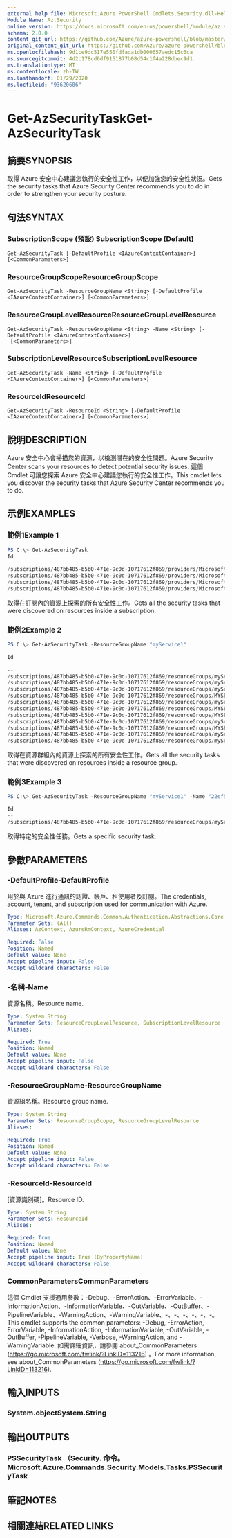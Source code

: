 ```yaml
---
external help file: Microsoft.Azure.PowerShell.Cmdlets.Security.dll-Help.xml
Module Name: Az.Security
online version: https://docs.microsoft.com/en-us/powershell/module/az.security/Get-AzSecurityTask
schema: 2.0.0
content_git_url: https://github.com/Azure/azure-powershell/blob/master/src/Security/Security/help/Get-AzSecurityTask.md
original_content_git_url: https://github.com/Azure/azure-powershell/blob/master/src/Security/Security/help/Get-AzSecurityTask.md
ms.openlocfilehash: 9d1ce9dc517e550fdfada1db000657aedc15c6ca
ms.sourcegitcommit: 4d2c178cd6df9151877b08d54c1f4a228dbec9d1
ms.translationtype: MT
ms.contentlocale: zh-TW
ms.lasthandoff: 01/29/2020
ms.locfileid: "93620686"
---
```

# <span data-ttu-id="0e36f-101">Get-AzSecurityTask</span><span class="sxs-lookup"><span data-stu-id="0e36f-101">Get-AzSecurityTask</span></span>

## <span data-ttu-id="0e36f-102">摘要</span><span class="sxs-lookup"><span data-stu-id="0e36f-102">SYNOPSIS</span></span>
<span data-ttu-id="0e36f-103">取得 Azure 安全中心建議您執行的安全性工作，以便加強您的安全性狀況。</span><span class="sxs-lookup"><span data-stu-id="0e36f-103">Gets the security tasks that Azure Security Center recommends you to do in order to strengthen your security posture.</span></span>

## <span data-ttu-id="0e36f-104">句法</span><span class="sxs-lookup"><span data-stu-id="0e36f-104">SYNTAX</span></span>

### <span data-ttu-id="0e36f-105">SubscriptionScope (預設) </span><span class="sxs-lookup"><span data-stu-id="0e36f-105">SubscriptionScope (Default)</span></span>
```
Get-AzSecurityTask [-DefaultProfile <IAzureContextContainer>] [<CommonParameters>]
```

### <span data-ttu-id="0e36f-106">ResourceGroupScope</span><span class="sxs-lookup"><span data-stu-id="0e36f-106">ResourceGroupScope</span></span>
```
Get-AzSecurityTask -ResourceGroupName <String> [-DefaultProfile <IAzureContextContainer>] [<CommonParameters>]
```

### <span data-ttu-id="0e36f-107">ResourceGroupLevelResource</span><span class="sxs-lookup"><span data-stu-id="0e36f-107">ResourceGroupLevelResource</span></span>
```
Get-AzSecurityTask -ResourceGroupName <String> -Name <String> [-DefaultProfile <IAzureContextContainer>]
 [<CommonParameters>]
```

### <span data-ttu-id="0e36f-108">SubscriptionLevelResource</span><span class="sxs-lookup"><span data-stu-id="0e36f-108">SubscriptionLevelResource</span></span>
```
Get-AzSecurityTask -Name <String> [-DefaultProfile <IAzureContextContainer>] [<CommonParameters>]
```

### <span data-ttu-id="0e36f-109">ResourceId</span><span class="sxs-lookup"><span data-stu-id="0e36f-109">ResourceId</span></span>
```
Get-AzSecurityTask -ResourceId <String> [-DefaultProfile <IAzureContextContainer>] [<CommonParameters>]
```

## <span data-ttu-id="0e36f-110">說明</span><span class="sxs-lookup"><span data-stu-id="0e36f-110">DESCRIPTION</span></span>
<span data-ttu-id="0e36f-111">Azure 安全中心會掃描您的資源，以檢測潛在的安全性問題。</span><span class="sxs-lookup"><span data-stu-id="0e36f-111">Azure Security Center scans your resources to detect potential security issues.</span></span>
<span data-ttu-id="0e36f-112">這個 Cmdlet 可讓您探索 Azure 安全中心建議您執行的安全性工作。</span><span class="sxs-lookup"><span data-stu-id="0e36f-112">This cmdlet lets you discover the security tasks that Azure Security Center recommends you to do.</span></span>

## <span data-ttu-id="0e36f-113">示例</span><span class="sxs-lookup"><span data-stu-id="0e36f-113">EXAMPLES</span></span>

### <span data-ttu-id="0e36f-114">範例1</span><span class="sxs-lookup"><span data-stu-id="0e36f-114">Example 1</span></span>
```powershell
PS C:\> Get-AzSecurityTask
Id                                                                                                                                              Name                                 RecommendationType                                  ResourceId
--                                                                                                                                              ----                                 ------------------                                  ----------
/subscriptions/487bb485-b5b0-471e-9c0d-10717612f869/providers/Microsoft.Security/locations/centralus/tasks/08357a1e-c534-756f-cbb9-7b45e73f3137 08357a1e-c534-756f-cbb9-7b45e73f3137 Subscription has machines with failed baseline rule /subscriptions/48...
/subscriptions/487bb485-b5b0-471e-9c0d-10717612f869/providers/Microsoft.Security/locations/centralus/tasks/0876feac-8c60-3fef-d95e-2c43b333ff14 0876feac-8c60-3fef-d95e-2c43b333ff14 Antimalware Health Issues                           /subscriptions/48...
/subscriptions/487bb485-b5b0-471e-9c0d-10717612f869/providers/Microsoft.Security/locations/centralus/tasks/09ea0fa9-ce5a-d703-e17b-08f1d5246e2c 09ea0fa9-ce5a-d703-e17b-08f1d5246e2c Subscription has machines with failed baseline rule /subscriptions/48...
/subscriptions/487bb485-b5b0-471e-9c0d-10717612f869/providers/Microsoft.Security/locations/centralus/tasks/11ff8541-820e-cecc-75de-91be7c0d8419 11ff8541-820e-cecc-75de-91be7c0d8419 Subscription has machines with failed baseline rule /subscriptions/48...
```

<span data-ttu-id="0e36f-115">取得在訂閱內的資源上探索的所有安全性工作。</span><span class="sxs-lookup"><span data-stu-id="0e36f-115">Gets all the security tasks that were discovered on resources inside a subscription.</span></span>

### <span data-ttu-id="0e36f-116">範例2</span><span class="sxs-lookup"><span data-stu-id="0e36f-116">Example 2</span></span>
```powershell
PS C:\> Get-AzSecurityTask -ResourceGroupName "myService1"

Id                                                                                                                                                                        Name                                 RecommendationType                   ResourceI
                                                                                                                                                                                                                                                    d        
--                                                                                                                                                                        ----                                 ------------------                   ---------
/subscriptions/487bb485-b5b0-471e-9c0d-10717612f869/resourceGroups/myService1/providers/Microsoft.Security/locations/centralus/tasks/22ef553d-f13a-5227-ee4c-7cc861d28c96 22ef553d-f13a-5227-ee4c-7cc861d28c96 Enable DDoS protection standard      /subsc...
/subscriptions/487bb485-b5b0-471e-9c0d-10717612f869/resourceGroups/myService1/providers/Microsoft.Security/locations/centralus/tasks/47f736fa-0ec8-a372-de49-8cf18527930c 47f736fa-0ec8-a372-de49-8cf18527930c ConfigureTier2Waf                    /subsc...
/subscriptions/487bb485-b5b0-471e-9c0d-10717612f869/resourceGroups/myService1/providers/Microsoft.Security/locations/centralus/tasks/5696e90f-833d-494c-8833-f3be335fa9cb 5696e90f-833d-494c-8833-f3be335fa9cb NetworkSecurityGroupMissingOnVm      /subsc...
/subscriptions/487bb485-b5b0-471e-9c0d-10717612f869/resourceGroups/MYSERVICE1/providers/Microsoft.Security/locations/centralus/tasks/65193cce-25a1-b30f-f94e-69d52e22923c 65193cce-25a1-b30f-f94e-69d52e22923c VulnerabilityAssessmentDeployment    /subsc...
/subscriptions/487bb485-b5b0-471e-9c0d-10717612f869/resourceGroups/myService1/providers/Microsoft.Security/locations/centralus/tasks/7e28a40d-e746-4751-8340-5126d6b77ae5 7e28a40d-e746-4751-8340-5126d6b77ae5 NetworkSecurityGroupMissingOnSubnet  /subsc...
/subscriptions/487bb485-b5b0-471e-9c0d-10717612f869/resourceGroups/MYSERVICE1/providers/Microsoft.Security/locations/centralus/tasks/94867597-75e5-cfb6-8b71-e5e5253a24e1 94867597-75e5-cfb6-8b71-e5e5253a24e1 EncryptionOnVm                       /subsc...
/subscriptions/487bb485-b5b0-471e-9c0d-10717612f869/resourceGroups/MYSERVICE1/providers/Microsoft.Security/locations/centralus/tasks/a02fffd5-1956-a6d7-73da-a87a65ae02f4 a02fffd5-1956-a6d7-73da-a87a65ae02f4 VulnerabilityAssessmentDeployment    /subsc...
/subscriptions/487bb485-b5b0-471e-9c0d-10717612f869/resourceGroups/myService1/providers/Microsoft.Security/locations/centralus/tasks/bd382d04-b478-ac77-e89f-300789032367 bd382d04-b478-ac77-e89f-300789032367 ProvisionNgfw                        /subsc...
/subscriptions/487bb485-b5b0-471e-9c0d-10717612f869/resourceGroups/MYSERVICE1/providers/Microsoft.Security/locations/centralus/tasks/ce43626a-d56b-6a38-49ef-3ad7a731666e ce43626a-d56b-6a38-49ef-3ad7a731666e EncryptionOnVm                       /subsc...
/subscriptions/487bb485-b5b0-471e-9c0d-10717612f869/resourceGroups/myService1/providers/Microsoft.Security/locations/centralus/tasks/dcfb6365-799e-5ed4-f344-d86a0a4c2992 dcfb6365-799e-5ed4-f344-d86a0a4c2992 Enable auditing for the SQL database /subsc...
/subscriptions/487bb485-b5b0-471e-9c0d-10717612f869/resourceGroups/myService1/providers/Microsoft.Security/locations/centralus/tasks/ed736ed1-3f42-a95a-0b9e-458c44233937 ed736ed1-3f42-a95a-0b9e-458c44233937 Enable auditing for the SQL server   /subsc...
```

<span data-ttu-id="0e36f-117">取得在資源群組內的資源上探索的所有安全性工作。</span><span class="sxs-lookup"><span data-stu-id="0e36f-117">Gets all the security tasks that were discovered on resources inside a resource group.</span></span>

### <span data-ttu-id="0e36f-118">範例3</span><span class="sxs-lookup"><span data-stu-id="0e36f-118">Example 3</span></span>
```powershell
PS C:\> Get-AzSecurityTask -ResourceGroupName "myService1" -Name "22ef553d-f13a-5227-ee4c-7cc861d28c96"

Id                                                                                                                                                                        Name                                 RecommendationType              ResourceId    
--                                                                                                                                                                        ----                                 ------------------              ----------    
/subscriptions/487bb485-b5b0-471e-9c0d-10717612f869/resourceGroups/myService1/providers/Microsoft.Security/locations/centralus/tasks/22ef553d-f13a-5227-ee4c-7cc861d28c96 22ef553d-f13a-5227-ee4c-7cc861d28c96 Enable DDoS protection standard /subscripti...
```

<span data-ttu-id="0e36f-119">取得特定的安全性任務。</span><span class="sxs-lookup"><span data-stu-id="0e36f-119">Gets a specific security task.</span></span>

## <span data-ttu-id="0e36f-120">參數</span><span class="sxs-lookup"><span data-stu-id="0e36f-120">PARAMETERS</span></span>

### <span data-ttu-id="0e36f-121">-DefaultProfile</span><span class="sxs-lookup"><span data-stu-id="0e36f-121">-DefaultProfile</span></span>
<span data-ttu-id="0e36f-122">用於與 Azure 進行通訊的認證、帳戶、租使用者及訂閱。</span><span class="sxs-lookup"><span data-stu-id="0e36f-122">The credentials, account, tenant, and subscription used for communication with Azure.</span></span>

```yaml
Type: Microsoft.Azure.Commands.Common.Authentication.Abstractions.Core.IAzureContextContainer
Parameter Sets: (All)
Aliases: AzContext, AzureRmContext, AzureCredential

Required: False
Position: Named
Default value: None
Accept pipeline input: False
Accept wildcard characters: False
```

### <span data-ttu-id="0e36f-123">-名稱</span><span class="sxs-lookup"><span data-stu-id="0e36f-123">-Name</span></span>
<span data-ttu-id="0e36f-124">資源名稱。</span><span class="sxs-lookup"><span data-stu-id="0e36f-124">Resource name.</span></span>

```yaml
Type: System.String
Parameter Sets: ResourceGroupLevelResource, SubscriptionLevelResource
Aliases:

Required: True
Position: Named
Default value: None
Accept pipeline input: False
Accept wildcard characters: False
```

### <span data-ttu-id="0e36f-125">-ResourceGroupName</span><span class="sxs-lookup"><span data-stu-id="0e36f-125">-ResourceGroupName</span></span>
<span data-ttu-id="0e36f-126">資源組名稱。</span><span class="sxs-lookup"><span data-stu-id="0e36f-126">Resource group name.</span></span>

```yaml
Type: System.String
Parameter Sets: ResourceGroupScope, ResourceGroupLevelResource
Aliases:

Required: True
Position: Named
Default value: None
Accept pipeline input: False
Accept wildcard characters: False
```

### <span data-ttu-id="0e36f-127">-ResourceId</span><span class="sxs-lookup"><span data-stu-id="0e36f-127">-ResourceId</span></span>
<span data-ttu-id="0e36f-128">[資源識別碼]。</span><span class="sxs-lookup"><span data-stu-id="0e36f-128">Resource ID.</span></span>

```yaml
Type: System.String
Parameter Sets: ResourceId
Aliases:

Required: True
Position: Named
Default value: None
Accept pipeline input: True (ByPropertyName)
Accept wildcard characters: False
```

### <span data-ttu-id="0e36f-129">CommonParameters</span><span class="sxs-lookup"><span data-stu-id="0e36f-129">CommonParameters</span></span>
<span data-ttu-id="0e36f-130">這個 Cmdlet 支援通用參數：-Debug、-ErrorAction、-ErrorVariable、-InformationAction、-InformationVariable、-OutVariable、-OutBuffer、-PipelineVariable、-WarningAction、-WarningVariable、-、-、-、-、-、-。</span><span class="sxs-lookup"><span data-stu-id="0e36f-130">This cmdlet supports the common parameters: -Debug, -ErrorAction, -ErrorVariable, -InformationAction, -InformationVariable, -OutVariable, -OutBuffer, -PipelineVariable, -Verbose, -WarningAction, and -WarningVariable.</span></span> <span data-ttu-id="0e36f-131">如需詳細資訊，請參閱 about_CommonParameters (https://go.microsoft.com/fwlink/?LinkID=113216) 。</span><span class="sxs-lookup"><span data-stu-id="0e36f-131">For more information, see about_CommonParameters (https://go.microsoft.com/fwlink/?LinkID=113216).</span></span>

## <span data-ttu-id="0e36f-132">輸入</span><span class="sxs-lookup"><span data-stu-id="0e36f-132">INPUTS</span></span>

### <span data-ttu-id="0e36f-133">System.object</span><span class="sxs-lookup"><span data-stu-id="0e36f-133">System.String</span></span>

## <span data-ttu-id="0e36f-134">輸出</span><span class="sxs-lookup"><span data-stu-id="0e36f-134">OUTPUTS</span></span>

### <span data-ttu-id="0e36f-135">PSSecurityTask （Security. 命令。</span><span class="sxs-lookup"><span data-stu-id="0e36f-135">Microsoft.Azure.Commands.Security.Models.Tasks.PSSecurityTask</span></span>

## <span data-ttu-id="0e36f-136">筆記</span><span class="sxs-lookup"><span data-stu-id="0e36f-136">NOTES</span></span>

## <span data-ttu-id="0e36f-137">相關連結</span><span class="sxs-lookup"><span data-stu-id="0e36f-137">RELATED LINKS</span></span>
